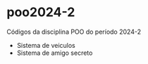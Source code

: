 # poo2024-2
Códigos da disciplina POO do período 2024-2

- Sistema de veiculos
- Sistema de amigo secreto